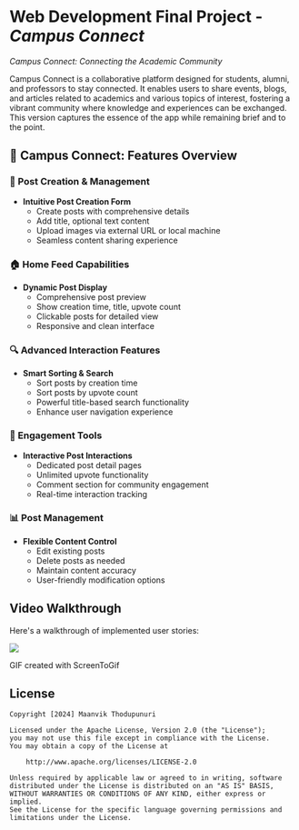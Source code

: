 # Web Development Final Project - *Campus Connect*

*Campus Connect: Connecting the Academic Community*

Campus Connect is a collaborative platform designed for students, alumni, and professors to stay connected. It enables users to share events, blogs, and articles related to academics and various topics of interest, fostering a vibrant community where knowledge and experiences can be exchanged. This version captures the essence of the app while remaining brief and to the point.

## 🚀 Campus Connect: Features Overview

### 📝 Post Creation & Management
- **Intuitive Post Creation Form**
  - Create posts with comprehensive details
  - Add title, optional text content
  - Upload images via external URL or local machine
  - Seamless content sharing experience

### 🏠 Home Feed Capabilities
- **Dynamic Post Display**
  - Comprehensive post preview
  - Show creation time, title, upvote count
  - Clickable posts for detailed view
  - Responsive and clean interface

### 🔍 Advanced Interaction Features
- **Smart Sorting & Search**
  - Sort posts by creation time
  - Sort posts by upvote count
  - Powerful title-based search functionality
  - Enhance user navigation experience

### 💬 Engagement Tools
- **Interactive Post Interactions**
  - Dedicated post detail pages
  - Unlimited upvote functionality
  - Comment section for community engagement
  - Real-time interaction tracking

### 📊 Post Management
- **Flexible Content Control**
  - Edit existing posts
  - Delete posts as needed
  - Maintain content accuracy
  - User-friendly modification options


## Video Walkthrough

Here's a walkthrough of implemented user stories:


![](/public/Walkthrough.gif)

GIF created with ScreenToGif  



## License

    Copyright [2024] Maanvik Thodupunuri

    Licensed under the Apache License, Version 2.0 (the "License");
    you may not use this file except in compliance with the License.
    You may obtain a copy of the License at

        http://www.apache.org/licenses/LICENSE-2.0

    Unless required by applicable law or agreed to in writing, software
    distributed under the License is distributed on an "AS IS" BASIS,
    WITHOUT WARRANTIES OR CONDITIONS OF ANY KIND, either express or implied.
    See the License for the specific language governing permissions and
    limitations under the License.

